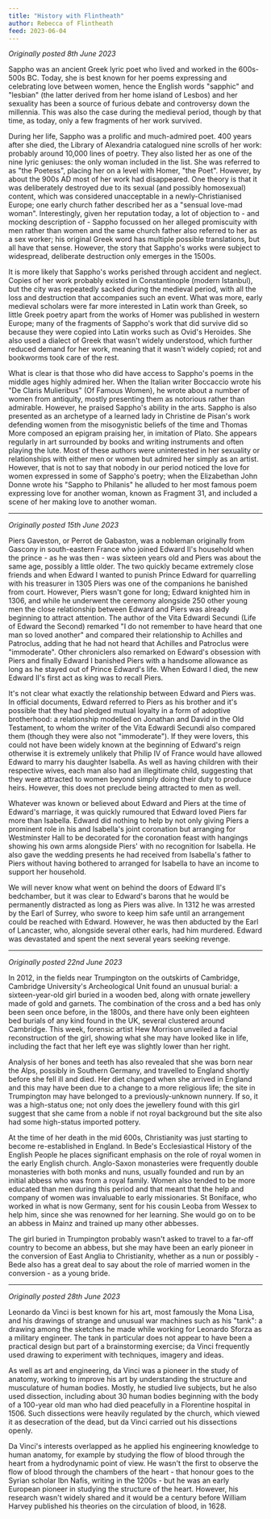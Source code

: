 ```yaml
---
title: "History with Flintheath"
author: Rebecca of Flintheath
feed: 2023-06-04
---
```


_Originally posted 8th June 2023_

Sappho was an ancient Greek lyric poet who lived and worked in the 600s-500s BC. Today, she is best known for her poems expressing and celebrating love between women, hence the English words "sapphic" and "lesbian" (the latter derived from her home island of Lesbos) and her sexuality has been a source of furious debate and controversy down the millennia. This was also the case during the medieval period, though by that time, as today, only a few fragments of her work survived.

During her life, Sappho was a prolific and much-admired poet. 400 years after she died, the Library of Alexandria catalogued nine scrolls of her work: probably around 10,000 lines of poetry. They also listed her as one of the nine lyric geniuses: the only woman included in the list. She was referred to as "the Poetess", placing her on a level with Homer, "the Poet". However, by about the 900s AD most of her work had disappeared. One theory is that it was deliberately destroyed due to its sexual (and possibly homosexual) content, which was considered unacceptable in a newly-Christianised Europe; one early church father described her as a "sensual love-mad woman". Interestingly, given her reputation today, a lot of objection to - and mocking description of - Sappho focussed on her alleged promiscuity with men rather than women and the same church father also referred to her as a sex worker; his original Greek word has multiple possible translations, but all have that sense. However, the story that Sappho's works were subject to widespread, deliberate destruction only emerges in the 1500s.

It is more likely that Sappho's works perished through accident and neglect. Copies of her work probably existed in Constantinople (modern Istanbul), but the city was repeatedly sacked during the medieval period, with all the loss and destruction that accompanies such an event. What was more, early medieval scholars were far more interested in Latin work than Greek, so little Greek poetry apart from the works of Homer was published in western Europe; many of the fragments of Sappho's work that did survive did so because they were copied into Latin works such as Ovid's Heroides. She also used a dialect of Greek that wasn't widely understood, which further reduced demand for her work, meaning that it wasn't widely copied; rot and bookworms took care of the rest.

What is clear is that those who did have access to Sappho's poems in the middle ages highly admired her. When the Italian writer Boccaccio wrote his "De Claris Mulieribus" (Of Famous Women), he wrote about a number of women from antiquity, mostly presenting them as notorious rather than admirable. However, he praised Sappho's ability in the arts. Sappho is also presented as an archetype of a learned lady in Christine de Pisan's work defending women from the misogynistic beliefs of the time and Thomas More composed an epigram praising her, in imitation of Plato. She appears regularly in art surrounded by books and writing instruments and often playing the lute. Most of these authors were uninterested in her sexuality or relationships with either men or women but admired her simply as an artist. However, that is not to say that nobody in our period noticed the love for women expressed in some of Sappho's poetry; when the Elizabethan John Donne wrote his "Sappho to Philanis" he alluded to her most famous poem expressing love for another woman, known as Fragment 31, and included a scene of her making love to another woman.

-----------------------------------

_Originally posted 15th June 2023_

Piers Gaveston, or Perrot de Gabaston, was a nobleman originally from Gascony in south-eastern France who joined Edward II's household when the prince - as he was then - was sixteen years old and Piers was about the same age, possibly a little older. The two quickly became extremely close friends and when Edward I wanted to punish Prince Edward for quarrelling with his treasurer in 1305 Piers was one of the companions he banished from court. However, Piers wasn't gone for long; Edward knighted him in 1306, and while he underwent the ceremony alongside 250 other young men the close relationship between Edward and Piers was already beginning to attract attention. The author of the Vita Edwardi Secundi (Life of Edward the Second) remarked "I do not remember to have heard that one man so loved another" and compared their relationship to Achilles and Patroclus, adding that he had not heard that Achilles and Patroclus were "immoderate". Other chroniclers also remarked on Edward's obsession with Piers and finally Edward I banished Piers with a handsome allowance as long as he stayed out of Prince Edward's life. When Edward I died, the new Edward II's first act as king was to recall Piers.

It's not clear what exactly the relationship between Edward and Piers was. In official documents, Edward referred to Piers as his brother and it's possible that they had pledged mutual loyalty in a form of adoptive brotherhood: a relationship modelled on Jonathan and David in the Old Testament, to whom the writer of the Vita Edwardi Secundi also compared them (though they were also not "immoderate"). If they were lovers, this could not have been widely known at the beginning of Edward's reign otherwise it is extremely unlikely that Philip IV of France would have allowed Edward to marry his daughter Isabella. As well as having children with their respective wives, each man also had an illegitimate child, suggesting that they were attracted to women beyond simply doing their duty to produce heirs. However, this does not preclude being attracted to men as well.

Whatever was known or believed about Edward and Piers at the time of Edward's marriage, it was quickly rumoured that Edward loved Piers far more than Isabella. Edward did nothing to help by not only giving Piers a prominent role in his and Isabella's joint coronation but arranging for Westminster Hall to be decorated for the coronation feast with hangings showing his own arms alongside Piers' with no recognition for Isabella. He also gave the wedding presents he had received from Isabella's father to Piers without having bothered to arranged for Isabella to have an income to support her household.

We will never know what went on behind the doors of Edward II's bedchamber, but it was clear to Edward's barons that he would be permanently distracted as long as Piers was alive. In 1312 he was arrested by the Earl of Surrey, who swore to keep him safe until an arrangement could be reached with Edward. However, he was then abducted by the Earl of Lancaster, who, alongside several other earls, had him murdered. Edward was devastated and spent the next several years seeking revenge.

-----------------------------------

_Originally posted 22nd June 2023_

In 2012, in the fields near Trumpington on the outskirts of Cambridge, Cambridge University's Archeological Unit found an unusual burial: a sixteen-year-old girl buried in a wooden bed, along with ornate jewellery made of gold and garnets. The combination of the cross and a bed has only been seen once before, in the 1800s, and there have only been eighteen bed burials of any kind found in the UK, several clustered around Cambridge. This week, forensic artist Hew Morrison unveiled a facial reconstruction of the girl, showing what she may have looked like in life, including the fact that her left eye was slightly lower than her right.

Analysis of her bones and teeth has also revealed that she was born near the Alps, possibly in Southern Germany, and travelled to England shortly before she fell ill and died. Her diet changed when she arrived in England and this may have been due to a change to a more religious life; the site in Trumpington may have belonged to a previously-unknown nunnery. If so, it was a high-status one; not only does the jewellery found with this girl suggest that she came from a noble if not royal background but the site also had some high-status imported pottery.

At the time of her death in the mid 600s, Christianity was just starting to become re-established in England. In Bede's Ecclesiastical History of the English People he places significant emphasis on the role of royal women in the early English church. Anglo-Saxon monasteries were frequently double monasteries with both monks and nuns, usually founded and run by an initial abbess who was from a royal family. Women also tended to be more educated than men during this period and that meant that the help and company of women was invaluable to early missionaries. St Boniface, who worked in what is now Germany, sent for his cousin Leoba from Wessex to help him, since she was renowned for her learning. She would go on to be an abbess in Mainz and trained up many other abbesses.

The girl buried in Trumpington probably wasn't asked to travel to a far-off country to become an abbess, but she may have been an early pioneer in the conversion of East Anglia to Christianity, whether as a nun or possibly - Bede also has a great deal to say about the role of married women in the conversion - as a young bride.

-----------------------------------

_Originally posted 28th June 2023_

Leonardo da Vinci is best known for his art, most famously the Mona Lisa, and his drawings of strange and unusual war machines such as his "tank": a drawing among the sketches he made while working for Leonardo Sforza as a military engineer. The tank in particular does not appear to have been a practical design but part of a brainstorming exercise; da Vinci frequently used drawing to experiment with techniques, imagery and ideas.

As well as art and engineering, da Vinci was a pioneer in the study of anatomy, working to improve his art by understanding the structure and musculature of human bodies. Mostly, he studied live subjects, but he also used dissection, including about 30 human bodies beginning with the body of a 100-year old man who had died peacefully in a Florentine hospital in 1506. Such dissections were heavily regulated by the church, which viewed it as desecration of the dead, but da Vinci carried out his dissections openly.

Da Vinci's interests overlapped as he applied his engineering knowledge to human anatomy, for example by studying the flow of blood through the heart from a hydrodynamic point of view. He wasn't the first to observe the flow of blood through the chambers of the heart - that honour goes to the Syrian scholar Ibn Nafis, writing in the 1200s - but he was an early European pioneer in studying the structure of the heart. However, his research wasn't widely shared and it would be a century before William Harvey published his theories on the circulation of blood, in 1628.